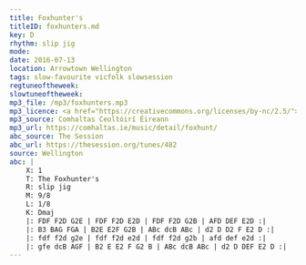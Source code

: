 ```yaml
---
title: Foxhunter's
titleID: foxhunters.md
key: D
rhythm: slip jig
mode:
date: 2016-07-13
location: Arrowtown Wellington
tags: slow-favourite vicfolk slowsession 
regtuneoftheweek:
slowtuneoftheweek:
mp3_file: /mp3/foxhunters.mp3
mp3_licence: <a href="https://creativecommons.org/licenses/by-nc/2.5/">CC-BY-NC-2.5</a>
mp3_source: Comhaltas Ceoltóirí Éireann
mp3_url: https://comhaltas.ie/music/detail/foxhunt/
abc_source: The Session
abc_url: https://thesession.org/tunes/482
source: Wellington
abc: |
    X: 1
    T: The Foxhunter's
    R: slip jig
    M: 9/8
    L: 1/8
    K: Dmaj
    |: FDF F2D G2E | FDF F2D E2D | FDF F2D G2B | AFD DEF E2D :|
    |: B3 BAG FGA | B2E E2F G2B | ABc dcB ABc | d2 D D2 F E2 D :|
    |: fdf f2d g2e | fdf f2d e2d | fdf f2d g2b | afd def e2d :|
    |: gfe dcB AGF | B2 E E2 F G2 B | ABc dcB ABc | d2 D DEF E2 D :|
---
```


